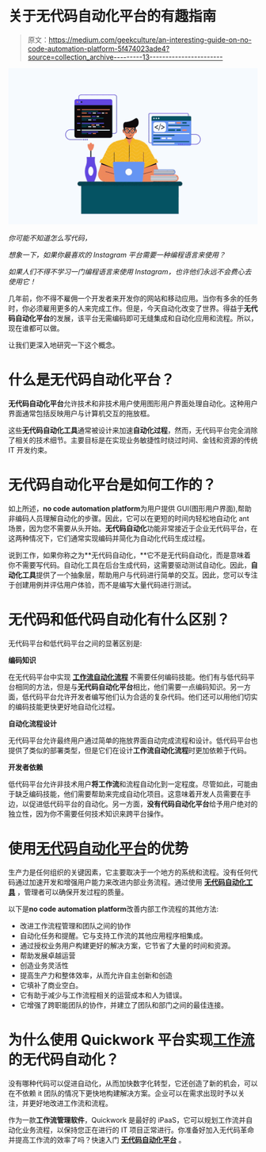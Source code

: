 # 关于无代码自动化平台的有趣指南

> 原文：<https://medium.com/geekculture/an-interesting-guide-on-no-code-automation-platform-5f474023ade4?source=collection_archive---------13----------------------->

![](img/d9f76805cbad8d3aa1a39d3c4b9f22b6.png)

*你可能不知道怎么写代码，*

*想象一下，如果你最喜欢的 Instagram 平台需要一种编程语言来使用？*

*如果人们不得不学习一门编程语言来使用 Instagram，也许他们永远不会费心去使用它！*

几年前，你不得不雇佣一个开发者来开发你的网站和移动应用。当你有多余的任务时，你必须雇用更多的人来完成工作。但是，今天自动化改变了世界。得益于**无代码自动化平台**的发展，该平台无需编码即可无缝集成和自动化应用和流程。所以，现在谁都可以做。

让我们更深入地研究一下这个概念。

# 什么是无代码自动化平台？

**无代码自动化平台**允许技术和非技术用户使用图形用户界面处理自动化。这种用户界面通常包括反映用户与计算机交互的拖放框。

这些**无代码自动化工具**通常被设计来加速**自动化过程**，然而，无代码平台完全消除了相关的技术细节。主要目标是在实现业务敏捷性时绕过时间、金钱和资源的传统 IT 开发约束。

# 无代码自动化平台是如何工作的？

如上所述，**no code automation platform**为用户提供 GUI(图形用户界面),帮助非编码人员理解自动化的步骤。因此，它可以在更短的时间内轻松地自动化 ant 场景，因为您不需要从头开始。**无代码自动化**功能非常接近于企业无代码平台，在这两种情况下，它们通常实现编码并简化为自动化代码生成过程。

说到工作，如果你称之为**无代码自动化，**它不是无代码自动化，而是意味着你不需要写代码。自动化工具在后台生成代码，这需要驱动测试自动化。因此，**自动化工具**提供了一个抽象层，帮助用户与代码进行简单的交互。因此，您可以专注于创建用例并评估用户体验，而不是编写大量代码进行测试。

# 无代码和低代码自动化有什么区别？

无代码平台和低代码平台之间的显著区别是:

**编码知识**

在无代码平台中实现 [**工作流自动化流程**](https://quickwork.co/) 不需要任何编码技能。他们有与低代码平台相同的方法，但是与**无代码自动化平台**相比，他们需要一点编码知识。另一方面，低代码平台允许开发者编写他们认为合适的复杂代码。他们还可以用他们切实的编码技能更快更好地自动化过程。

**自动化流程设计**

无代码平台允许最终用户通过简单的拖放界面自动完成流程和设计。低代码平台也提供了类似的部署类型，但是它们在设计**工作流自动化流程**时更加依赖于代码。

**开发者依赖**

低代码平台允许非技术用户**将工作流**和流程自动化到一定程度。尽管如此，可能由于缺乏编码技能，他们需要帮助来完成自动化项目。这意味着开发人员需要在手边，以促进低代码平台的自动化。另一方面，**没有代码自动化平台**给予用户绝对的独立性，因为你不需要任何技术知识来跨平台操作。

# 使用[无代码自动化平台](https://quickwork.co/product/features)的优势

生产力是任何组织的关键因素，它主要取决于一个地方的系统和流程。没有任何代码通过加速开发和增强用户能力来改进内部业务流程。通过使用 [**无代码自动化工具**](https://automation.quickwork.co/#/register) ，管理者可以确保开发过程的质量。

以下是**no code automation platform**改善内部工作流程的其他方法:

*   改进工作流程管理和团队之间的协作
*   自动化任务和提醒。它与支持工作流的其他应用程序相集成。
*   通过授权业务用户构建更好的解决方案，它节省了大量的时间和资源。
*   帮助发展卓越运营
*   创造业务灵活性
*   提高生产力和整体效率，从而允许自主创新和创造
*   它填补了商业空白。
*   它有助于减少与工作流程相关的运营成本和人为错误。
*   它增强了跨职能团队的协作，并建立了团队和部门之间的最佳连接。

# 为什么使用 Quickwork 平台实现[工作流](https://quickwork.co/product/app-directory)的无代码自动化？

没有哪种代码可以促进自动化，从而加快数字化转型，它还创造了新的机会，可以在不依赖 it 团队的情况下更快地构建解决方案。企业可以在需求出现时予以关注，并更好地改进工作流和流程。

作为一款**工作流管理软件**，Quickwork 是最好的 iPaaS，它可以规划工作流并自动化业务流程，以保持您正在进行的 IT 项目正常进行。你准备好加入无代码革命并提高工作流的效率了吗？快速入门 [**无代码自动化平台**](https://automation.quickwork.co/#/register) 。